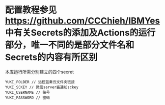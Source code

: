 # 配置教程参见 https://github.com/CCChieh/IBMYes 中有关Secrets的添加及Actions的运行部分，唯一不同的是部分文件名和Secrets的内容有所区别


本库运行所需分别建立的四个secret

```
YUKI_FOLDER // 远控蓝奏云文件夹链接
YUKI_SCKEY // 微信server酱通知sckey
YUKI_USERNAME // 账号
YUKI_PASSWORD // 密码
```
